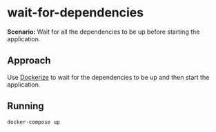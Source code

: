 # wait-for-dependencies

**Scenario:** Wait for all the dependencies to be up before starting the application.

## Approach

Use [Dockerize](https://github.com/jwilder/dockerize#waiting-for-other-dependencies) to wait for the dependencies to be up and then start the application.

## Running

```bash
docker-compose up
```
